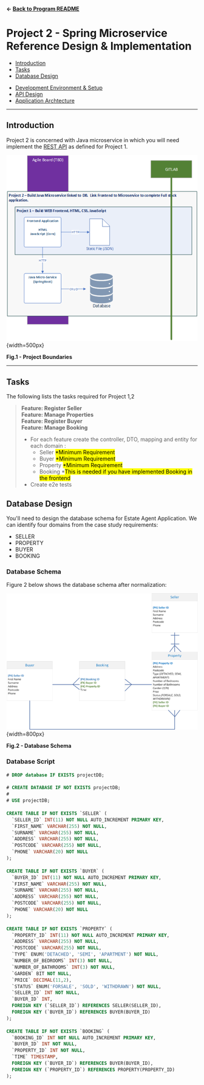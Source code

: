 **&larr; [Back to Program README](../README.md)**
# Project 2 - Spring Microservice Reference Design & Implementation 

  - [Introduction](#introduction)
  - [Tasks](#tasks)
  - [Database Design](#database-design)

* [Development Environment & Setup](docs/development-environment.md)
* [API Design](docs/endpoints.md)
* [Application Archtecture](docs/architecture.md)
---

## Introduction

Project 2 is concerned with Java microservice in which you will need implement the <a href="docs/endpoints.md">REST API</a> as defined for Project 1.

![](./docs/images/projects-boundary.png){width=500px}
<figcaption><b>Fig.1 - Project Boundaries </b></figcaption>

---
## Tasks

The following lists the tasks required for Project 1,2

>**Feature: Register Seller**  
**Feature: Manage Properties**  
**Feature: Register Buyer**  
**Feature: Manage Booking**
> 
> - For each feature create the controller, DTO, mapping and entity for each domain : 
>   - Seller <mark>*Minimum Requirement<mark/>
>   - Buyer <mark>*Minimum Requirement<mark/>
>   - Property <mark>*Minimum Requirement<mark/>
>   - Booking *<mark>This is needed if you have implemented Booking in the frontend<mark/>
> - Create e2e tests 


## Database Design

You'll need to design the database schema for Estate Agent Application.  We can identify four domains from the case study requirements:

- SELLER
- PROPERTY
- BUYER
- BOOKING

### Database Schema

Figure 2 below shows the database schema after normalization:

![](./docs/images/database-schema.png){width=800px}
<figcaption><b>Fig.2 - Database Schema</b></figcaption>

### Database Script
```sql
# DROP database IF EXISTS projectDB;

# CREATE DATABASE IF NOT EXISTS projectDB;
#
# USE projectDB;

CREATE TABLE IF NOT EXISTS `SELLER` (
  `SELLER_ID` INT(11) NOT NULL AUTO_INCREMENT PRIMARY KEY,
  `FIRST_NAME` VARCHAR(255) NOT NULL,
  `SURNAME` VARCHAR(255) NOT NULL,
  `ADDRESS` VARCHAR(255) NOT NULL,
  `POSTCODE` VARCHAR(255) NOT NULL,
  `PHONE` VARCHAR(20) NOT NULL
);

CREATE TABLE IF NOT EXISTS `BUYER` (
  `BUYER_ID` INT(11) NOT NULL AUTO_INCREMENT PRIMARY KEY,
  `FIRST_NAME` VARCHAR(255) NOT NULL,
  `SURNAME` VARCHAR(255) NOT NULL,
  `ADDRESS` VARCHAR(255) NOT NULL,
  `POSTCODE` VARCHAR(255) NOT NULL,
  `PHONE` VARCHAR(20) NOT NULL
);

CREATE TABLE IF NOT EXISTS `PROPERTY` (
  `PROPERTY_ID` INT(11) NOT NULL AUTO_INCREMENT PRIMARY KEY,
  `ADDRESS` VARCHAR(255) NOT NULL,
  `POSTCODE` VARCHAR(255) NOT NULL,
  `TYPE` ENUM('DETACHED', 'SEMI', 'APARTMENT') NOT NULL,
  `NUMBER_OF_BEDROOMS` INT(3) NOT NULL,
  `NUMBER_OF_BATHROOMS` INT(3) NOT NULL,
  `GARDEN` BIT NOT NULL,
  `PRICE` DECIMAL(11,2),
  `STATUS` ENUM('FORSALE', 'SOLD', 'WITHDRAWN') NOT NULL,
  `SELLER_ID` INT NOT NULL,
  `BUYER_ID` INT,
  FOREIGN KEY (`SELLER_ID`) REFERENCES SELLER(SELLER_ID),
  FOREIGN KEY (`BUYER_ID`) REFERENCES BUYER(BUYER_ID)
);

CREATE TABLE IF NOT EXISTS `BOOKING` (
  `BOOKING_ID` INT NOT NULL AUTO_INCREMENT PRIMARY KEY,
  `BUYER_ID` INT NOT NULL,
  `PROPERTY_ID` INT NOT NULL,
  `TIME` TIMESTAMP,
  FOREIGN KEY (`BUYER_ID`) REFERENCES BUYER(BUYER_ID),
  FOREIGN KEY (`PROPERTY_ID`) REFERENCES PROPERTY(PROPERTY_ID)
);
```